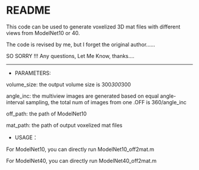 # README

This code can be used to generate voxelized 3D mat files  with different views from ModelNet10 or 40. 

The code is revised by me, but I forget the original author......

SO SORRY !!!
Any questions, Let Me Know, thanks....

---

* PARAMETERS:

volume_size: the output volume size is 300*300*300

angle_inc:   the multiview images are generated based on equal angle-interval sampling, the total num of images from one .OFF is 360/angle_inc

off_path:    the path of ModelNet10

mat_path:    the path of output voxelized mat files



* USAGE：

For ModelNet10, you can directly run ModelNet10_off2mat.m

For ModelNet40, you can directly run ModelNet40_off2mat.m

